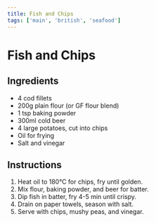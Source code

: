 ```yaml
---
title: Fish and Chips
tags: ['main', 'british', 'seafood']
---
```


# Fish and Chips

## Ingredients
- 4 cod fillets
- 200g plain flour (or GF flour blend)
- 1 tsp baking powder
- 300ml cold beer
- 4 large potatoes, cut into chips
- Oil for frying
- Salt and vinegar

## Instructions
1. Heat oil to 180°C for chips, fry until golden.
2. Mix flour, baking powder, and beer for batter.
3. Dip fish in batter, fry 4-5 min until crispy.
4. Drain on paper towels, season with salt.
5. Serve with chips, mushy peas, and vinegar. 
